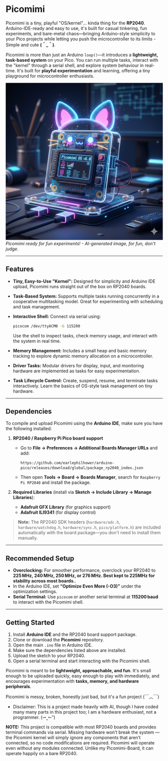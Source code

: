 # Picomimi

Picomimi is a tiny, playful "OS/kernel"... kinda thing for the **RP2040**. Arduino-IDE-ready and easy to use, it's built for casual tinkering, fun experiments, and bare-metal chaos—bringing Arduino-style simplicity to your Pico projects while letting you push the microcontroller to its limits - Simple and cute **(＾_＾)**.

Picomimi is more than just an Arduino `loop()`—it introduces a **lightweight, task-based system** on your Pico. You can run multiple tasks, interact with the "kernel" through a serial shell, and explore system behaviour in real-time. It's built for **playful experimentation** and learning, offering a tiny playground for microcontroller enthusiasts.

![Picomimi mascot](assets/Picomimi_Milkman.png)
*Picomimi ready for fun experiments! - AI-generated image, for fun, don't judge.*

---

## Features

* **Tiny, Easy-to-Use "Kernel":** Designed for simplicity and Arduino IDE upload, Picomimi runs straight out of the box on RP2040 boards.
* **Task-Based System:** Supports multiple tasks running concurrently in a cooperative multitasking model. Great for experimenting with scheduling and task management.
* **Interactive Shell:** Connect via serial using:

    ```bash
    picocom /dev/ttyACM0 -b 115200
    ```

    Use the shell to inspect tasks, check memory usage, and interact with the system in real time.
* **Memory Management:** Includes a small heap and basic memory tracking to explore dynamic memory allocation on a microcontroller.
* **Driver Tasks:** Modular drivers for display, input, and monitoring hardware are implemented as tasks for easy experimentation.
* **Task Lifecycle Control:** Create, suspend, resume, and terminate tasks interactively. Learn the basics of OS-style task management on tiny hardware.

---

## Dependencies

To compile and upload Picomimi using the **Arduino IDE**, make sure you have the following installed:

1.  **RP2040 / Raspberry Pi Pico board support**

    * Go to **File → Preferences → Additional Boards Manager URLs** and add:

        ```
        https://github.com/earlephilhower/arduino-pico/releases/download/global/package_rp2040_index.json
        ```

    * Then open **Tools → Board → Boards Manager**, search for `Raspberry Pi RP2040` and install the package.

2.  **Required Libraries** (install via **Sketch → Include Library → Manage Libraries**):

    * **Adafruit GFX Library** (for graphics support)
    * **Adafruit ILI9341** (for display control)

> **Note:** The RP2040 SDK headers (`hardware/adc.h`, `hardware/watchdog.h`, `hardware/sync.h`, `pico/platform.h`) are included automatically with the board package—you don't need to install them manually.

---

## Recommended Setup

* **Overclocking:** For smoother performance, overclock your RP2040 to **225 MHz, 240 MHz, 250 MHz, or 276 MHz. Best kept to 225MHz for stability across most boards.**.
* In the Arduino IDE, set **“Optimize Even More (-O3)”** under the optimization settings.
* **Serial Terminal:** Use `picocom` or another serial terminal at **115200 baud** to interact with the Picomimi shell.

---

## Getting Started

1.  Install **Arduino IDE** and the RP2040 board support package.
2.  Clone or download the **Picomimi** repository.
3.  Open the main `.ino` file in Arduino IDE.
4.  Make sure the dependencies listed above are installed.
5.  Upload the sketch to your RP2040.
6.  Open a serial terminal and start interacting with the Picomimi shell.

Picomimi is meant to be **lightweight, approachable, and fun**. It's small enough to be uploaded quickly, easy enough to play with immediately, and encourages experimentation with **tasks, memory, and hardware peripherals**.

Picomimi is messy, broken, honestly just bad, but it's a fun project (￣︿￣)
- Disclaimer: This is a project made heavily with AI, though I have coded many many parts in this project too; I am a hardware enthusiast, not a programmer. (⇀‸↼‶)

**NOTE:**
This project is compatible with most RP2040 boards and provides terminal commands via serial. Missing hardware won’t break the system — the Picomimi kernel will simply ignore any components that aren’t connected, so no code modifications are required. Picomimi will operate even without any modules connected. Unlike my Picomimi-Board, it can operate happily on a bare RP2040.
